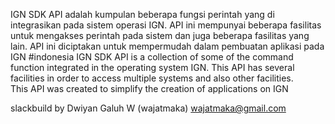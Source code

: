 IGN SDK API adalah kumpulan beberapa fungsi perintah yang di integrasikan pada sistem operasi IGN. 
API ini mempunyai beberapa fasilitas untuk mengakses perintah pada sistem dan juga beberapa fasilitas yang lain.
API ini diciptakan untuk mempermudah dalam pembuatan aplikasi pada IGN
#indonesia
IGN SDK API is a collection of some of the command function integrated in the operating system IGN. 
This API has several facilities in order to access multiple systems and also other facilities.  
This API was created to simplify the creation of applications on IGN

slackbuild by 
Dwiyan Galuh W (wajatmaka)
wajatmaka@gmail.com
